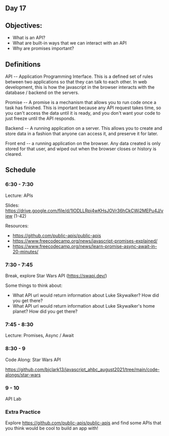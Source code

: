 ## Day 17

## Objectives:

- What is an API?
- What are built-in ways that we can interact with an API
- Why are promises important?

## Definitions

API -- Application Programming Interface. This is a defined set of rules between two applications so that they can talk to each other. In web development, this is how the javascript in the browser interacts with the database / backend on the servers.

Promise -- A promise is a mechanism that allows you to run code once a task has finished. This is important because any API request takes time, so you can't access the data until it is ready, and you don't want your code to just freeze until the API responds.

Backend -- A running application on a server. This allows you to create and store data in a fashion that anyone can access it, and preserve it for later.

Front end -- a running application on the browser. Any data created is only stored for that user, and wiped out when the browser closes or history is cleared.

## Schedule

### 6:30 - 7:30

Lecture: APIs

Slides: https://drive.google.com/file/d/1lODLLRpi4wKHsJOVr36hCkCWj2MEPu4J/view (1-42)

Resources:

- https://github.com/public-apis/public-apis
- https://www.freecodecamp.org/news/javascript-promises-explained/
- https://www.freecodecamp.org/news/learn-promise-async-await-in-20-minutes/

### 7:30 - 7:45

Break, explore Star Wars API (https://swapi.dev/)

Some things to think about:

- What API url would return information about Luke Skywalker? How did you get there?
- What API url would return information about Luke Skywalker's home planet? How did you get there?

### 7:45 - 8:30

Lecture: Promises, Async / Await

### 8:30 - 9

Code Along: Star Wars API

https://github.com/bjclark13/javascript_ahbc_august2021/tree/main/code-alongs/star-wars

### 9 - 10

API Lab

### Extra Practice

Explore https://github.com/public-apis/public-apis and find some APIs that you think would be cool to build an app with!
